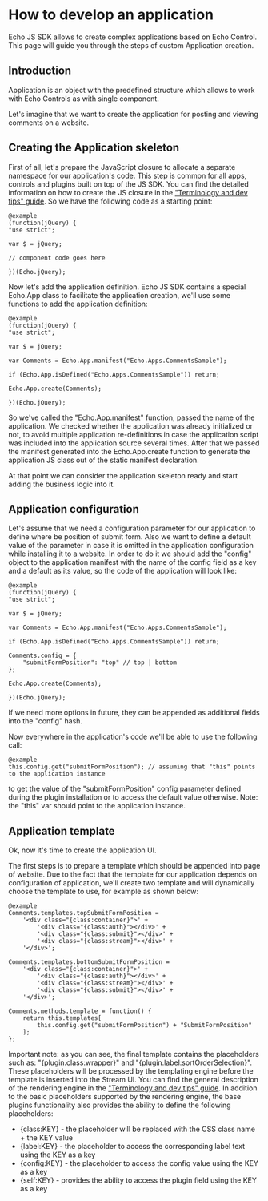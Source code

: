 # How to develop an application

Echo JS SDK allows to create complex applications based on Echo Control. This page will guide you through the steps of custom Application creation.

## Introduction

Application is an object with the predefined structure which allows to work with Echo Controls as with single component.

Let's imagine that we want to create the application for posting and viewing comments on a website.

## Creating the Application skeleton

First of all, let's prepare the JavaScript closure to allocate a separate namespace for our application's code. This step is common for all apps, controls and plugins built on top of the JS SDK. You can find the detailed information on how to create the JS closure in the ["Terminology and dev tips" guide](#!/guide/terminology-section-3). So we have the following code as a starting point:

	@example
	(function(jQuery) {
	"use strict";

	var $ = jQuery;

	// component code goes here

	})(Echo.jQuery);

Now let's add the application definition. Echo JS SDK contains a special Echo.App class to facilitate the application creation, we'll use some functions to add the application definition:

	@example
	(function(jQuery) {
	"use strict";

	var $ = jQuery;

	var Comments = Echo.App.manifest("Echo.Apps.CommentsSample");

    if (Echo.App.isDefined("Echo.Apps.CommentsSample")) return;

	Echo.App.create(Comments);

	})(Echo.jQuery);

So we've called the "Echo.App.manifest" function, passed the name of the application. We checked whether the application was already initialized or not, to avoid multiple application re-definitions in case the application script was included into the application source several times. After that we passed the manifest generated into the Echo.App.create function to generate the application JS class out of the static manifest declaration.

At that point we can consider the application skeleton ready and start adding the business logic into it.

## Application configuration

Let's assume that we need a configuration parameter for our application to define where be position of submit form. Also we want to define a default value of the parameter in case it is omitted in the application configuration while installing it to a website. In order to do it we should add the "config" object to the application manifest with the name of the config field as a key and a default as its value, so the code of the application will look like:

	@example
	(function(jQuery) {
	"use strict";

	var $ = jQuery;

	var Comments = Echo.App.manifest("Echo.Apps.CommentsSample");

    if (Echo.App.isDefined("Echo.Apps.CommentsSample")) return;

    Comments.config = {
		"submitFormPosition": "top" // top | bottom
    };

	Echo.App.create(Comments);

	})(Echo.jQuery);

If we need more options in future, they can be appended as additional fields into the "config" hash.

Now everywhere in the application's code we'll be able to use the following call:

	@example
	this.config.get("submitFormPosition"); // assuming that "this" points to the application instance

to get the value of the "submitFormPosition" config parameter defined during the plugin installation or to access the default value otherwise. Note: the "this" var should point to the application instance.

## Application template

Ok, now it's time to create the application UI.

The first steps is to prepare a template which should be appended into page of website. Due to the fact that the template for our application depends on configuration of application, we'll create two template and will dynamically choose the template to use, for example as shown below:

	@example
	Comments.templates.topSubmitFormPosition =
		'<div class="{class:container}">' +
			'<div class="{class:auth}"></div>' +
			'<div class="{class:submit}"></div>' +
			'<div class="{class:stream}"></div>' +
		'</div>';

	Comments.templates.bottomSubmitFormPosition =
		'<div class="{class:container}">' +
			'<div class="{class:auth}"></div>' +
			'<div class="{class:stream}"></div>' +
			'<div class="{class:submit}"></div>' +
		'</div>';

	Comments.methods.template = function() {
		return this.templates[
			this.config.get("submitFormPosition") + "SubmitFormPosition"
		];
	};

Important note: as you can see, the final template contains the placeholders such as: "{plugin.class:wrapper}" and "{plugin.label:sortOrderSelection}". These placeholders will be processed by the templating engine before the template is inserted into the Stream UI. You can find the general description of the rendering engine in the ["Terminology and dev tips" guide](#!/guide/terminology). In addition to the basic placeholders supported by the rendering engine, the base plugins functionality also provides the ability to define the following placeholders:

- {class:KEY} - the placeholder will be replaced with the CSS class name + the KEY value
- {label:KEY} - the placeholder to access the corresponding label text using the KEY as a key
- {config:KEY} - the placeholder to access the config value using the KEY as a key
- {self:KEY} - provides the ability to access the plugin field using the KEY as a key
